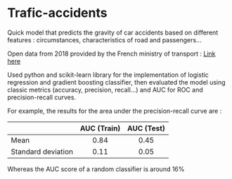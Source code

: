 # Trafic-accidents
Quick model that predicts the gravity of car accidents based on different features : circumstances, characteristics of road and passengers... 

Open data from 2018 provided by the French ministry of transport : [Link here](https://www.data.gouv.fr/fr/datasets/base-de-donnees-accidents-corporels-de-la-circulation/#)

Used python and scikit-learn library for the implementation of logistic regression and gradient boosting classifier, then evaluated the model using classic metrics (accuracy, precision, recall...) and AUC for ROC and precision-recall curves.

For example, the results for the area under the precision-recall curve are :

|                         | AUC (Train)    | AUC (Test)  |
| ----------------------- |:--------------:|:-----------:| 
| Mean                    | 0.84           | 0.45        |
| Standard deviation      | 0.11           |       0.05  | 

Whereas the AUC score of a random classifier is around 16%
